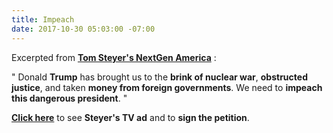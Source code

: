 ```yaml
---
title: Impeach
date: 2017-10-30 05:03:00 -07:00
---
```


Excerpted from [**Tom Steyer's NextGen America**](https://nextgenamerica.org/who-we-are/) :

"   Donald **Trump** has brought us to the **brink of nuclear war**, **obstructed justice**, and taken **money from foreign governments**. We need to **impeach this dangerous president**.  "
 
[**Click here**](https://www.needtoimpeach.com/) to see **Steyer's TV ad** and to **sign the petition**.  